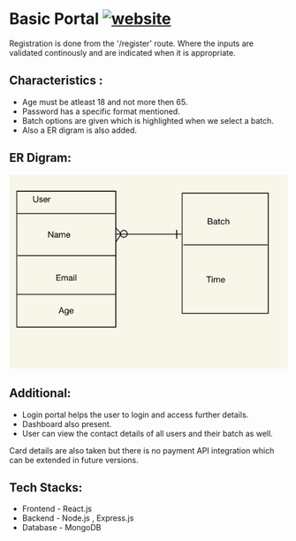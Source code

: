 # Basic Portal [![website](https://img.shields.io/website?label=Live&style=for-the-badge&url=https%3A%2F%2Fcodestackr.com)](https://portal-basic.onrender.com/register)

Registration is done from the '/register' route. Where the inputs are validated continously and are indicated when it is appropriate.
## Characteristics :
- Age must be atleast 18 and not more then 65.
- Password has a specific format mentioned.
- Batch options are given which is highlighted when we select a batch.
- Also a ER digram is also added.

## ER Digram: 
![Image](https://github.com/sanskarsri/portal/blob/main/ER-diagram.png)

## Additional:
- Login portal helps the user to login and access further details.
- Dashboard also present.
- User can view the contact details of all users and their batch as well.

Card details are also taken but there is no payment API integration which can be extended in future versions.

## Tech Stacks:
- Frontend - React.js
- Backend - Node.js , Express.js
- Database - MongoDB
